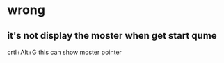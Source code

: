# wrong 
## it's not display the moster when get start qume
crtl+Alt+G
this can show moster pointer


